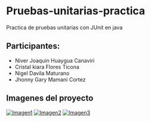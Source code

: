 # Pruebas-unitarias-practica
Practica de pruebas unitarias con JUnit en java
## Participantes:
* Niver Joaquin Huaygua Canaviri
* Cristal kiara Flores Ticona
* Nigel Davila Maturano
* Jhonny Gary Mamani Cortez
## Imagenes del proyecto
[![Imagen1](https://raw.githubusercontent.com/garyMamaniCortez/Pruebas-unitarias-practica/blob/main/Imagenes/Imagen1.jpeg)](https://www.youtube.com/watch?v=Gs069dndIYk)
[![Imagen2](https://raw.githubusercontent.com/garyMamaniCortez/Pruebas-unitarias-practica/blob/main/Imagenes/Imagen2.jpeg)](https://www.youtube.com/watch?v=Gs069dndIYk)
[![Imagen3](https://raw.githubusercontent.com/garyMamaniCortez/Pruebas-unitarias-practica/blob/main/Imagenes/Imagen3.jpeg)](https://www.youtube.com/watch?v=Gs069dndIYk)
